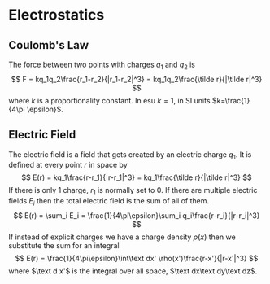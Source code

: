 
# Electrostatics

## Coulomb's Law
The force between two points with charges $q_1$ and $q_2$ is
$$
F = kq_1q_2\frac{r_1-r_2}{|r_1-r_2|^3} = kq_1q_2\frac{\tilde r}{|\tilde r|^3}
$$
where $k$ is a proportionality constant. In esu $k=1$, in SI units $k=\frac{1}{4\pi \epsilon}$. 
## Electric Field
The electric field is a field that gets created by an electric charge $q_1$. It is defined at every point $r$ in space by
$$
E(r) = kq_1\frac{r-r_1}{|r-r_1|^3} = kq_1\frac{\tilde r}{|\tilde r|^3}
$$
If there is only 1 charge, $r_1$ is normally set to $0$.
If there are multiple electric fields $E_i$ then the total electric field is the sum of all of them.
$$
E(r) = \sum_i E_i = \frac{1}{4\pi\epsilon}\sum_i q_i\frac{r-r_i}{|r-r_i|^3}
$$
If instead of explicit charges we have a charge density $\rho(x)$ then we substitute the sum for an integral
$$
E(r) = \frac{1}{4\pi\epsilon}\int\text dx' \rho(x')\frac{r-x'}{|r-x'|^3}
$$
where $\text d x'$ is the integral over all space, $\text dx\text dy\text dz$.